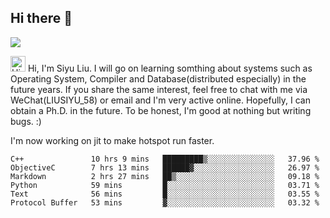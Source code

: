 


<!--
**liusy58/liusy58** is a ✨ _special_ ✨ repository because its `README.md` (this file) appears on your GitHub profile.

Here are some ideas to get you started:

- 🔭 I’m currently working on ...
- 🌱 I’m currently learning ...
- 👯 I’m looking to collaborate on ...
- 🤔 I’m looking for help with ...
- 💬 Ask me about ...
- 📫 How to reach me: ...
- 😄 Pronouns: ...
- ⚡ Fun fact: ...
-->
<!--
![](https://komarev.com/ghpvc/?username=liusy58&color=brightgreen&label=PROFILE+VIEWS)




- 🔭 I’m currently working on my .
- 📫 How to reach me:plz contact me by [email](liusy58@,ail2.sysu.edu.cn) or WeChat(LIUSIYU_58)
- 🏫 I'm an undergraduate in Sun-Yat-sen University majoring in the computer science. Expected to graduate in Spring 2021.
- 👯 I'm now interested in System such as OS, Compiler and Database. 
- 🤔 I’m looking for help with Database System.
-->

## Hi there 👋
![](https://komarev.com/ghpvc/?username=liusy58&color=brightgreen&label=PROFILE+VIEWS)


<img height="25" src='https://qpluspicture.oss-cn-beijing.aliyuncs.com/6LjjQA/Hi.gif' alt='Hi' width="24"/> Hi, I'm Siyu Liu. I will go on learning somthing about systems such as Operating System, Compiler and Database(distributed especially) in the future years. If you share the same interest, feel free to chat with me via WeChat(LIUSIYU_58) or email and I'm very active online. Hopefully, I can obtain a Ph.D. in the future. To be honest, I'm good at nothing but writing bugs. :)
<p></p>

I'm now working on jit to make hotspot run faster.



 <!--START_SECTION:waka-->

```text
C++               10 hrs 9 mins   █████████▒░░░░░░░░░░░░░░░   37.96 %
ObjectiveC        7 hrs 13 mins   ██████▓░░░░░░░░░░░░░░░░░░   26.97 %
Markdown          2 hrs 27 mins   ██▒░░░░░░░░░░░░░░░░░░░░░░   09.18 %
Python            59 mins         █░░░░░░░░░░░░░░░░░░░░░░░░   03.71 %
Text              56 mins         █░░░░░░░░░░░░░░░░░░░░░░░░   03.55 %
Protocol Buffer   53 mins         ▓░░░░░░░░░░░░░░░░░░░░░░░░   03.32 %
```

<!--END_SECTION:waka-->
